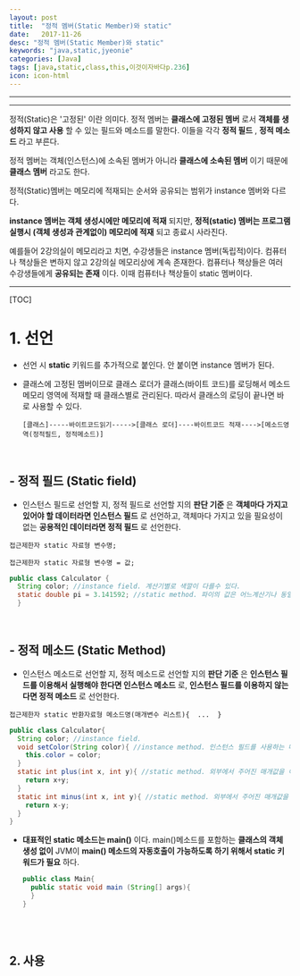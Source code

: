 ```yaml
---
layout: post
title:  "정적 멤버(Static Member)와 static"
date:   2017-11-26
desc: "정적 멤버(Static Member)와 static"
keywords: "java,static,jyeonie"
categories: [Java]
tags: [java,static,class,this,이것이자바다p.236]
icon: icon-html
---
```


------

------

정적(Static)은 '고정된' 이란 의미다. 정적 멤버는 **클래스에 고정된 멤버** 로서 **객체를 생성하지 않고 사용** 할 수 있는 필드와 메소드를 말한다. 이들을 각각 **정적 필드** , **정적 메소드** 라고 부른다.

정적 멤버는 객체(인스턴스)에 소속된 멤버가 아니라 **클래스에 소속된 멤버** 이기 때문에 **클래스 멤버** 라고도 한다.

정적(Static)멤버는 메모리에 적재되는 순서와 공유되는 범위가 instance 멤버와 다르다.

**instance 멤버는 객체 생성시에만 메모리에 적재** 되지만, **정적(static) 멤버는 프로그램 실행시 (객체 생성과 관계없이) 메모리에 적재** 되고 종료시 사라진다.

예를들어 2강의실이 메모리라고 치면, 수강생들은 instance 멤버(독립적)이다. 컴퓨터나 책상들은 변하지 않고 2강의실 메모리상에 계속 존재한다. 컴퓨터나 책상들은 여러 수강생들에게 **공유되는 존재** 이다. 이때 컴퓨터나 책상들이 static 멤버이다.

------

[TOC]

# 1. 선언

- 선언 시 **static** 키워드를 추가적으로 붙인다. 안 붙이면 instance 멤버가 된다.

- 클래스에 고정된 멤버이므로 클래스 로더가 클래스(바이트 코드)를 로딩해서 메소드 메모리 영역에 적재할 때 클래스별로 관리된다. 따라서 클래스의 로딩이 끝나면 바로 사용할 수 있다.

  `[클래스]-----바이트코드읽기----->[클래스 로더]----바이트코드 적재---->[메소드영역(정적필드, 정적메소드)]`

**<br />**

## - 정적 필드 (Static field)

- 인스턴스 필드로 선언할 지, 정적 필드로 선언할 지의 **판단 기준** 은 **객체마다 가지고 있어야 할 데이터라면 인스턴스 필드** 로 선언하고, 객체마다 가지고 있을 필요성이 없는 **공용적인 데이터라면 정적 필드** 로 선언한다.

 `접근제한자 static 자료형 변수명;`

`접근제한자 static 자료형 변수명 = 값;`

```java
public class Calculator {
  String color; //instance field. 계산기별로 색깔이 다를수 있다.
  static double pi = 3.141592; //static method. 파이의 값은 어느계산기나 동일하다.
  }
```

<br />

## - 정적 메소드 (Static Method)

- 인스턴스 메소드로 선언할 지, 정적 메소드로 선언할 지의 **판단 기준** 은 **인스턴스 필드를 이용해서 실행해야 한다면 인스턴스 메소드** 로, **인스턴스 필드를 이용하지 않는다면 정적 메소드** 로 선언한다.

`접근제한자 static 반환자료형 메소드명(매개변수 리스트){  ...  }`

```java
public class Calculator{
  String color;	//instance field.
  void setColor(String color){ //instance method. 인스턴스 필드를 사용하는 메소드이다.
    this.color = color;
  }
  static int plus(int x, int y){ //static method. 외부에서 주어진 매개값을 이용해서 덧셈 수행.
    return x+y;
  }
  static int minus(int x, int y){ //static method. 외부에서 주어진 매개값을 이용해서 뺄셈 수행.
    return x-y;
  }
}
```

- **대표적인 static 메소드는 main()** 이다. main()메소드를 포함하는 **클래스의 객체 생성 없이** JVM이 **main() 메소드의 자동호출이 가능하도록 하기 위해서 static 키워드가 필요** 하다.

  ```java
  public class Main{
    public static void main (String[] args){
    }
  }
  ```

<br />

<br />

## 2. 사용